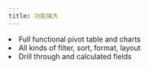 ```yaml
---
title: 功能强大
---
```

<li>Full functional pivot table and charts</li>
<li>All kinds of filter, sort, format, layout</li>
<li>Drill through and calculated fields</li>
